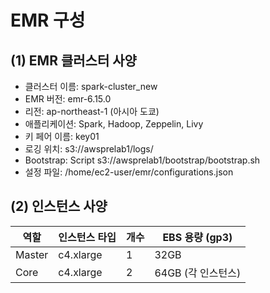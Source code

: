 # EMR 구성

## (1) EMR 클러스터 사양
- 클러스터 이름: spark-cluster_new  
- EMR 버전: emr-6.15.0  
- 리전: ap-northeast-1 (아시아 도쿄)  
- 애플리케이션: Spark, Hadoop, Zeppelin, Livy  
- 키 페어 이름: key01  
- 로깅 위치: s3://awsprelab1/logs/  
- Bootstrap: Script s3://awsprelab1/bootstrap/bootstrap.sh  
- 설정 파일: /home/ec2-user/emr/configurations.json  

## (2) 인스턴스 사양

| 역할   | 인스턴스 타입 | 개수 | EBS 용량 (gp3)     |
|--------|---------------|------|--------------------|
| Master | c4.xlarge     | 1    | 32GB               |
| Core   | c4.xlarge     | 2    | 64GB (각 인스턴스) |

